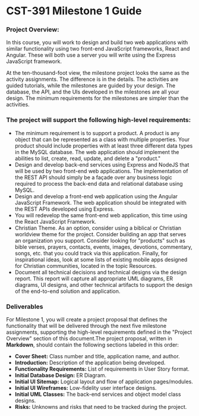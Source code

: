 # CST-391 Milestone 1 Guide

### Project Overview:
In this course, you will work to design and build two web applications with similar functionality using two front-end JavaScript frameworks, React and Angular. These will both use a server you will write using the Express JavaScript framework.

At the ten-thousand-foot view, the milestone project looks the same as the activity assignments. The difference is in the details. The activities are guided tutorials, while the milestones are guided by your design. The database, the API, and the UIs developed in the milestones are all your design. The minimum requirements for the milestones are simpler than the activities.

### The project will support the following high-level requirements:
- The minimum requirement is to support a product. A product is any object that can be represented as a class with multiple properties. Your product should include properties with at least three different data types in the MySQL database. The web application should implement the abilities to list, create, read, update, and delete a "product."
- Design and develop back-end services using Express and NodeJS that will be used by two front-end web applications. The implementation of the REST API should simply be a façade over any business logic required to process the back-end data and relational database using MySQL.
- Design and develop a front-end web application using the Angular JavaScript Framework. The web application should be integrated with the REST APIs developed using Express.
- You will redevelop the same front-end web application, this time using the React JavaScript Framework.
- Christian Theme. As an option, consider using a biblical or Christian worldview theme for the project. Consider building an app that serves an organization you support. Consider looking for "products" such as bible verses, prayers, contacts, events, images, devotions, commentary, songs, etc. that you could track via this application. Finally, for inspirational ideas, look at some lists of existing mobile apps designed for Christian communities, located in the topic Resources. 
- Document all technical decisions and technical designs via the design report. This report will capture all appropriate UML diagrams, ER diagrams, UI designs, and other technical artifacts to support the design of the end-to-end solution and application.


### Deliverables
For Milestone 1, you will create a project proposal that defines the functionality that will be delivered through the next five milestone assignments, supporting the high-level requirements defined in the "Project Overview" section of this document.The project proposal, written in **Markdown**, should contain the following sections labeled in this order:
- **Cover Sheet:** Class number and title, application name, and author.
- **Introduction:** Description of the application being developed.
- **Functionality Requirements:** List of requirements in User Story format.
- **Initial Database Design:** ER Diagram.
- **Initial UI Sitemap:** Logical layout and flow of application pages/modules.
- **Initial UI Wireframes:** Low-fidelity user interface designs.
- **Initial UML Classes:** The back-end services and object model class designs.
- **Risks:** Unknowns and risks that need to be tracked during the project.